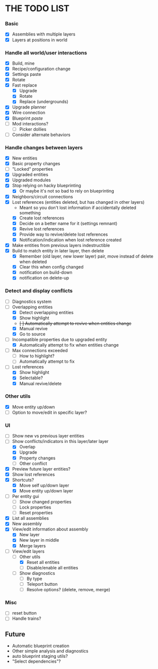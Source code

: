 # THE TODO LIST

### Basic

- [x] Assemblies with multiple layers
- [x] Layers at positions in world

### Handle all world/user interactions

- [x] Build, mine
- [x] Recipe/configuration change
- [x] Settings paste
- [x] Rotate
- [x] Fast replace
    - [x] Upgrade
    - [x] Rotate
    - [x] Replace (undergrounds)
- [x] Upgrade planner
- [x] Wire connection
- [x] Blueprint _paste_
- [ ] Mod interactions?
    - [ ] Picker dollies
- [ ] Consider alternate behaviors

### Handle changes between layers

- [x] New entities
- [x] Basic property changes
- [ ] "Locked" properties
- [x] Upgraded entities
- [x] Upgraded modules
- [x] Stop relying on hacky blueprinting
    - [x] Or maybe it's not so bad to rely on blueprinting
- [x] Neighbors/circuit connections
- [x] Lost references (entities deleted, but has changed in other layers)
    - Meant so you don't lost information if accidentally deleted something
    - [x] Create lost references
    - [x] Decide on a better name for it (settings remnant)
    - [x] Revive lost references
    - [x] Provide way to revive/delete lost references
    - [x] Notification/indication when lost reference created
- [x] Make entities from previous layers indestructible
- [x] Build to match entity in later layer, then delete
  - [x] Remember (old layer, new lower layer) pair, move instead of delete when deleted
  - [x] Clear this when config changed
  - [x] notification on build-down
  - [x] notification on delete-up

### Detect and display conflicts

- [ ] Diagnostics system
- [ ] Overlapping entities
  - [x] Detect overlapping entities
  - [x] Show highlight
  - ~~[ ] Automatically attempt to revive when entities change~~
  - [x] Manual revive
  - [x] Go to source
- [ ] Incompatible properties due to upgraded entity
  - [x] Automatically attempt to fix when entities change
- [ ] Max connections exceeded
  - [ ] How to highlight?
  - [ ] Automatically attempt to fix
- [ ] Lost references
  - [x] Show highlight
  - [x] Selectable?
  - [x] Manual revive/delete

### Other utils

- [x] Move entity up/down
- [ ] Option to move/edit in specific layer?

### UI

- [ ] Show new vs previous layer entities
- [ ] Show conflicts/indicators in this layer/later layer
  - [x] Overlap
  - [x] Upgrade
  - [x] Property changes
  - [ ] Other conflict
- [x] Preview future layer entities?
- [x] Show lost references
- [x] Shortcuts?
  - [x] Move self up/down layer
  - [x] Move entity up/down layer
- [ ] Per entity gui
  - [ ] Show changed properties
  - [ ] Lock properties
  - [ ] Reset properties
- [x] List all assemblies
- [x] New assembly
- [x] View/edit information about assembly
  - [x] New layer
  - [x] New layer in middle
  - [x] Merge layers
- [ ] View/edit layers
  - [ ] Other utils
    - [x] Reset all entities
    - [ ] Disable/enable all entities
  - [ ] Show diagnostics
    - [ ] By type
    - [ ] Teleport button
    - [ ] Resolve options? (delete, remove, merge)

### Misc

- [ ] reset button
- [ ] Handle trains?

## Future

- Automatic blueprint creation
- Other simple analysis and diagnostics
- auto blueprint staging utils?
- "Select dependencies"?
